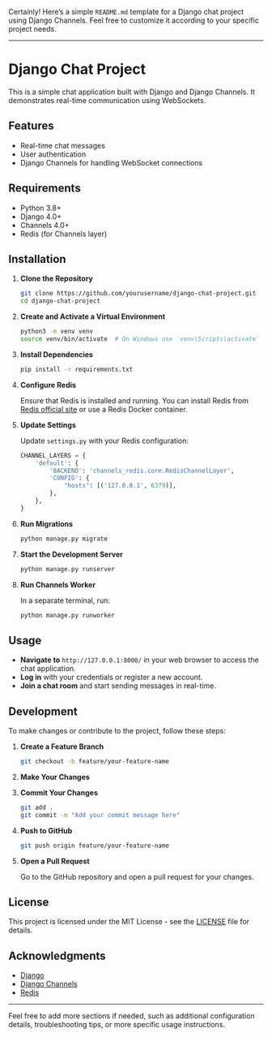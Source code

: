 Certainly! Here’s a simple `README.md` template for a Django chat project using Django Channels. Feel free to customize it according to your specific project needs.

---

# Django Chat Project

This is a simple chat application built with Django and Django Channels. It demonstrates real-time communication using WebSockets.

## Features

- Real-time chat messages
- User authentication
- Django Channels for handling WebSocket connections

## Requirements

- Python 3.8+
- Django 4.0+
- Channels 4.0+
- Redis (for Channels layer)

## Installation

1. **Clone the Repository**

   ```bash
   git clone https://github.com/yourusername/django-chat-project.git
   cd django-chat-project
   ```

2. **Create and Activate a Virtual Environment**

   ```bash
   python3 -m venv venv
   source venv/bin/activate  # On Windows use `venv\Scripts\activate`
   ```

3. **Install Dependencies**

   ```bash
   pip install -r requirements.txt
   ```

4. **Configure Redis**

   Ensure that Redis is installed and running. You can install Redis from [Redis official site](https://redis.io/download) or use a Redis Docker container.

5. **Update Settings**

   Update `settings.py` with your Redis configuration:

   ```python
   CHANNEL_LAYERS = {
       'default': {
           'BACKEND': 'channels_redis.core.RedisChannelLayer',
           'CONFIG': {
               "hosts": [('127.0.0.1', 6379)],
           },
       },
   }
   ```

6. **Run Migrations**

   ```bash
   python manage.py migrate
   ```

7. **Start the Development Server**

   ```bash
   python manage.py runserver
   ```

8. **Run Channels Worker**

   In a separate terminal, run:

   ```bash
   python manage.py runworker
   ```

## Usage

- **Navigate to** `http://127.0.0.1:8000/` in your web browser to access the chat application.
- **Log in** with your credentials or register a new account.
- **Join a chat room** and start sending messages in real-time.

## Development

To make changes or contribute to the project, follow these steps:

1. **Create a Feature Branch**

   ```bash
   git checkout -b feature/your-feature-name
   ```

2. **Make Your Changes**

3. **Commit Your Changes**

   ```bash
   git add .
   git commit -m "Add your commit message here"
   ```

4. **Push to GitHub**

   ```bash
   git push origin feature/your-feature-name
   ```

5. **Open a Pull Request**

   Go to the GitHub repository and open a pull request for your changes.

## License

This project is licensed under the MIT License - see the [LICENSE](LICENSE) file for details.

## Acknowledgments

- [Django](https://www.djangoproject.com/)
- [Django Channels](https://channels.readthedocs.io/en/stable/)
- [Redis](https://redis.io/)

---

Feel free to add more sections if needed, such as additional configuration details, troubleshooting tips, or more specific usage instructions.
